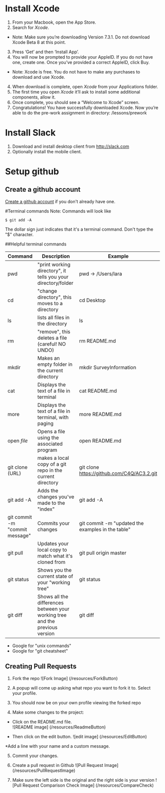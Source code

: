 # Install Xcode

1. From your Macbook, open the App Store.
2. Search for *Xcode*.
  * Note: Make sure you’re downloading Version 7.3.1. Do not download Xcode Beta 8 at this point. 
3. Press ‘Get’ and then ‘Install App’. 
4. You will now be prompted to provide your AppleID. If you do not have one, create one. Once you’ve provided a correct AppleID, click Buy.
  * Note: Xcode is free. You do not have to make any purchases to download and use Xcode.
4. When download is complete, open *Xcode* from your Applications folder. 
5. The first time you open *Xcode* it’ll ask to install some additional components, allow it.
6. Once complete, you should see a “Welcome to Xcode” screen. 
7. Congratulations! You have successfully downloaded Xcode. Now you’re able to do the pre-work assignment in directory: /lessons/prework 

# Install Slack
1. Download and install desktop client from http://slack.com
2. Optionally install the mobile client.

# Setup github
## Create a github account

[Create a github account](http://github.com) if you don't already have one.

#Terminal commands
Note: Commands will look like 

```shell
$ git add -A
```
The dollar sign just indicates that it's a terminal command.  Don't type the "$" character.

##Helpful terminal commands

|Command |Description|Example|
|--------|-----------|-------|
| pwd    | "print working directory", it tells you your directory/folder | pwd -> /Users/lara |
| cd     | "change directory", this moves to a directory | cd Desktop |
| ls     | lists all files in the directory | ls |
| rm     | "remove", this deletes a file (careful! NO UNDO) | rm README.md |
| mkdir  | Makes an empty folder in the current directory | mkdir SurveyInformation |
| cat    | Displays the text of a file in terminal | cat README.md |
| more   | Displays the text of a file in terminal, with paging | more README.md |
| open _file_     | Opens a file using the associated program | open README.md |
| git clone (URL) | makes a local copy of a git repo in the current directory | git clone https://github.com/C4Q/AC3.2.git |
| git add -A | Adds the changes you've made to the "index"| git add -A |
| git commit -m "commit message" | Commits your changes | git commit -m "updated the examples in the table"
| git pull   | Updates your local copy to match what it's cloned from | git pull origin master |
| git status | Shows you the current state of your "working tree" | git status |
| git diff   | Shows all the differences between your working tree and the previous version | git diff |

* Google for "unix commands"
* Google for "git cheatsheet"

## Creating Pull Requests

1) Fork the repo
![Fork Image]
(/resources/ForkButton)

2) A popup will come up asking what repo you want to fork it to. Select your profile.

3) You should now be on your own profile viewing the forked repo

4) Make some changes to the project:
* Click on the README.md file.  
![README image]
(/resources/ReadmeButton)

* Then click on the edit button.
![edit image]
(/resources/EditButton)

*Add a line with your name and a custom message.

5) Commit your changes.

6) Create a pull request in Github
![Pull Request Image]
(/resources/PullRequestImage)

7) Make sure the left side is the original and the right side is your version
![Pull Request Comparison Check Image]
(/resources/CompareCheck)

